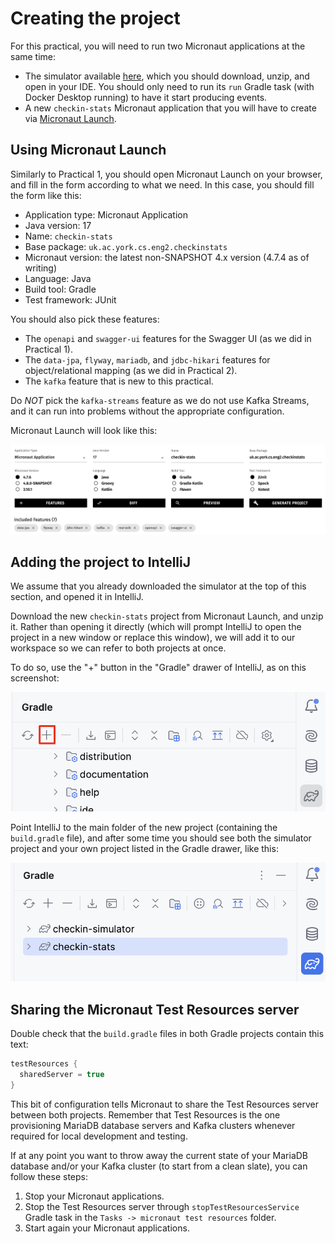 # Creating the project

For this practical, you will need to run two Micronaut applications at the same time:

* The simulator available [here](../../solutions/practical3-simulator.zip), which you should download, unzip, and open in your IDE. You should only need to run its `run` Gradle task (with Docker Desktop running) to have it start producing events.
* A new `checkin-stats` Micronaut application that you will have to create via [Micronaut Launch](https://micronaut.io/launch/).

## Using Micronaut Launch

Similarly to Practical 1, you should open Micronaut Launch on your browser, and fill in the form according to what we need.
In this case, you should fill the form like this:

* Application type: Micronaut Application
* Java version: 17
* Name: `checkin-stats`
* Base package: `uk.ac.york.cs.eng2.checkinstats`
* Micronaut version: the latest non-SNAPSHOT 4.x version (4.7.4 as of writing)
* Language: Java
* Build tool: Gradle
* Test framework: JUnit

You should also pick these features:

* The `openapi` and `swagger-ui` features for the Swagger UI (as we did in Practical 1).
* The `data-jpa`, `flyway`, `mariadb`, and `jdbc-hikari` features for object/relational mapping (as we did in Practical 2).
* The `kafka` feature that is new to this practical.

Do *NOT* pick the `kafka-streams` feature as we do not use Kafka Streams, and it can run into problems without the appropriate configuration.

Micronaut Launch will look like this:

![Screenshot of Micronaut Launch with the proposed options](./micronaut-launch.png)

## Adding the project to IntelliJ

We assume that you already downloaded the simulator at the top of this section, and opened it in IntelliJ.

Download the new `checkin-stats` project from Micronaut Launch, and unzip it.
Rather than opening it directly (which will prompt IntelliJ to open the project in a new window or replace this window), we will add it to our workspace so we can refer to both projects at once.

To do so, use the "+" button in the "Gradle" drawer of IntelliJ, as on this screenshot:

![Screenshot of the Add button in the Gradle drawer](./gradle-add.png)

Point IntelliJ to the main folder of the new project (containing the `build.gradle` file), and after some time you should see both the simulator project and your own project listed in the Gradle drawer, like this:

![Screenshot of the Gradle drawer showing both projects](./gradle-two-projects.png)

## Sharing the Micronaut Test Resources server

Double check that the `build.gradle` files in both Gradle projects contain this text:

```groovy
testResources {
  sharedServer = true
}
```

This bit of configuration tells Micronaut to share the Test Resources server between both projects.
Remember that Test Resources is the one provisioning MariaDB database servers and Kafka clusters whenever required for local development and testing.

If at any point you want to throw away the current state of your MariaDB database and/or your Kafka cluster (to start from a clean slate), you can follow these
steps:

1. Stop your Micronaut applications.
1. Stop the Test Resources server through `stopTestResourcesService` Gradle task in the `Tasks -> micronaut test resources` folder.
1. Start again your Micronaut applications.
